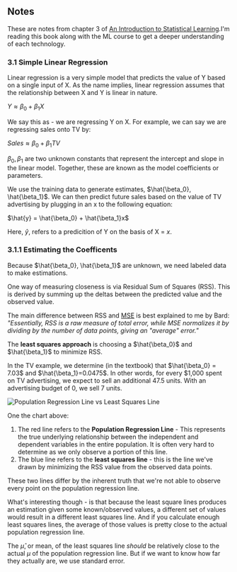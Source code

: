 ## Notes
These are notes from chapter 3 of [An Introduction to Statistical Learning](https://www.statlearning.com/).I'm reading this book along with the ML course to get a deeper understanding of each technology.

### 3.1 Simple Linear Regression
Linear regression is a very simple model that predicts the value of Y based on a single input of X. As the name implies, linear regression assumes that the relationship between X and Y is linear in nature. 

$Y\approx \beta_0+\beta_1X$

We say this as - we are regressing Y on X. For example, we can say we are regressing sales onto TV by:

$Sales\approx \beta_0+\beta_1TV$

$\beta_0, \beta_1$ are two unknown constants that represent the intercept and slope in the linear model. Together, these are known as the model coefficients or parameters. 

We use the training data to generate estimates, $\hat{\beta_0}, \hat{\beta_1}$. We can then predict future sales based on the value of TV advertising by plugging in an x to the following equation:

$\hat{y} = \hat{\beta_0} + \hat{\beta_1}x$

Here, $\hat{y}$, refers to a predicition of Y on the basis of X = $x$.

### 3.1.1 Estimating the Coefficents

Because $\hat{\beta_0}, \hat{\beta_1}$ are unknown, we need labeled data to make estimations. 

One way of measuring closeness is via Residual Sum of Squares (RSS). This is derived by summing up the deltas between the predicted value and the observed value. 

The main difference between RSS and [MSE](../Overview/notes.md) is best explained to me by Bard: *"Essentially, RSS is a raw measure of total error, while MSE normalizes it by dividing by the number of data points, giving an "average" error."*

The **least squares approach** is choosing a $\hat{\beta_0}$ and $\hat{\beta_1}$ to minimize RSS.

In the TV example, we determine (in the textbook) that $\hat{\beta_0} = 7.03$ and $\hat{\beta_1}=0.0475$. In other words, for every $1,000 spent on TV advertising, we expect to sell an additional 47.5 units. With an advertising budget of 0, we sell 7 units.

![Population Regression Line vs Least Squares Line](../Images/2.png)

One the chart above:

1. The red line refers to the **Population Regression Line** - This represents the true underlying relationship between the independent and dependent variables in the entire population. It is often very hard to determine as we only observe a portion of this line. 
2. The blue line refers to the **least squares line** - this is the line we've drawn by minimizing the RSS value from the observed data points. 

These two lines differ by the inherent truth that we're not able to observe every point on the population regression line. 

What's interesting though - is that because the least square lines produces an estimation given some known/observed values, a different set of values would result in a different least squares line. And if you calculate enough least squares lines, the average of those values is pretty close to the actual population regression line. 

The $\hat{\mu}$, or mean, of the least squares line *should* be relatively close to the actual $\mu$ of the population regression line. But if we want to know how far they actually are, we use standard error. 